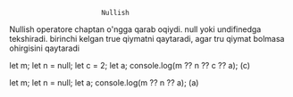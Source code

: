                            Nullish

Nullish operatore chaptan o'ngga qarab oqiydi. null yoki undifinedga tekshiradi.
birinchi kelgan true qiymatni qaytaradi, agar tru qiymat bolmasa ohirgisini qaytaradi

let m;
let n = null;
let c = 2;
let a;
console.log(m ?? n ?? c ?? a); (c)

let m;
let n = null;
let a;
console.log(m ?? n ?? a);   (a)

